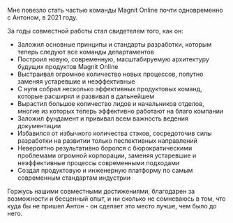 Мне повезло стать частью команды Magnit Online почти одновременно с Антоном, в 2021 году.

За годы совместной работы стал свидетелем того, как он:
* Заложил основные принципы и стандарты разработки, которым теперь следуют все команды департаментов
* Построил новую, современную, масштабируемую архитектуру будущих продуктов Magnit Online
* Выстраивал огромное количество новых процессов, попутно заменяя устаревшие и неэффективные
* С нуля собрал несколько эффективных продуктовых команд, которые расширял и развивал в дальнейшем
* Вырастил большое количество лидов и начальников отделов, многие из которых теперь эффективно работают на благо компании
* Заложил фундамент и прививал всем важность ведения документации
* Избавился от избычного количества стэков, сосредоточив силы разработки на развитии только песпективных направлений
* Невероятно результативно боролся с бюрократическими проблемами огромной корпорации, заменяя устаревшие и неэффективные процессы современными подходами
* Создал продуктовую и инженерную платформу по самым современным стандартам индустрии

Горжусь нашими совместными достижениями, благодарен за возможности и бесценный опыт, и ни сколько не сомневаюсь в том, что куда бы не пришел Антон - он сделает это место лучше, чем было до него.

